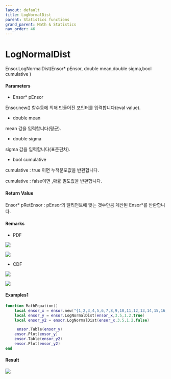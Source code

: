```yaml
---
layout: default
title: LogNormalDist
parent: Statistics functions
grand_parent: Math & Statistics
nav_order: 46
---
```


# LogNormalDist

Ensor.LogNormalDist\(Ensor\* pEnsor, double mean,double sigma,bool cumulative \)

#### Parameters

* Ensor\* pEnsor

Ensor.new\(\) 함수등에 의해 만들어진 포인터를 입력합니다\(eval value\).

* double mean

mean 값을 입력합니다\(평균\).

* double sigma

sigma 값을 입력합니다\(표준편차\).

* bool cumulative 

cumulative  : true 이면 누적분포값을 반환합니다.

cumulative  : false이면 ,확률 밀도값을 반환합니다.

#### Return Value

Ensor\* pRetEnsor : pEnsor의 엘리먼트에 맞는 갯수만큼 계산된 Ensor\*를 반환합니다.

#### Remarks

* PDF

![](/StatisticsAPI/LogNormalDistPdfFunc.png)

![](/StatisticsAPI/LogNormalDistPdfGraph.png)

* CDF

![](/StatisticsAPI/LogNormalDistCdfFunc.png)

![](/StatisticsAPI/LogNormalDistCdfGraph.png)

#### Examples1

```lua
function MathEquation()
    local ensor_x = ensor.new("{1,2,3,4,5,6,7,8,9,10,11,12,13,14,15,16,17,18,19,20}")
    local ensor_y = ensor.LogNormalDist(ensor_x,3.5,1.2,true)
    local ensor_y2 = ensor.LogNormalDist(ensor_x,3.5,1.2,false)

     ensor.Table(ensor_y)
    ensor.Plot(ensor_y)
    ensor.Table(ensor_y2)
    ensor.Plot(ensor_y2)
end
```

#### Result

![](/StatisticsAPI/LogNoormalDistResult.png)

